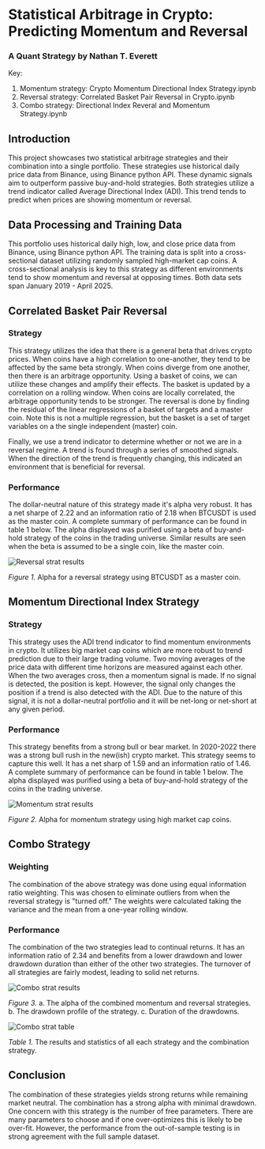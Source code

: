 # Statistical Arbitrage in Crypto: Predicting Momentum and Reversal
### A Quant Strategy by Nathan T. Everett

Key:
1. Momentum strategy: Crypto Momentum Directional Index Strategy.ipynb
2. Reversal strategy: Correlated Basket Pair Reversal in Crypto.ipynb
3. Combo strategy: Directional Index Reveral and Momentum Strategy.ipynb

## Introduction
This project showcases two statistical arbitrage strategies and their combination into a single portfolio. These strategies use historical daily price data from Binance, using Binance python API. These dynamic signals aim to outperform passive buy-and-hold strategies. Both strategies utilize a trend indicator called Average Directional Index (ADI). This trend tends to predict when prices are showing momentum or reversal.

## Data Processing and Training Data
This portfolio uses historical daily high, low, and close price data from Binance, using Binance python API. The training data is split into a cross-sectional dataset utilizing randomly sampled high-market cap coins. A cross-sectional analysis is key to this strategy as different environments tend to show momentum and reversal at opposing times. Both data sets span January 2019 - April 2025. 

## Correlated Basket Pair Reversal
### Strategy
This strategy utilizes the idea that there is a general beta that drives crypto prices. When coins have a high correlation to one-another, they tend to be affected by the same beta strongly. When coins diverge from one another, then there is an arbitrage opportunity. Using a basket of coins, we can utilize these changes and amplify their effects. The basket is updated by a correlation on a rolling window. When coins are locally correlated, the arbitrage opportunity tends to be stronger. The reversal is done by finding the residual of the linear regressions of a basket of targets and a master coin. Note this is not a multiple regression, but the basket is a set of target variables on a the single independent (master) coin.

Finally, we use a trend indicator to determine whether or not we are in a reversal regime. A trend is found through a series of smoothed signals. When the direction of the trend is frequently changing, this indicated an environment that is beneficial for reversal.

### Performance
The dollar-neutral nature of this strategy made it's alpha very robust. It has a net sharpe of 2.22 and an information ratio of 2.18 when BTCUSDT is used as the master coin. A complete summary of performance can be found in table 1 below. The alpha displayed was purified using a beta of buy-and-hold strategy of the coins in the trading universe. Similar results are seen when the beta is assumed to be a single coin, like the master coin.

![Reversal strat results](Reversal_strat.png)

*Figure 1.* Alpha for a reversal strategy using BTCUSDT as a master coin.

## Momentum Directional Index Strategy 
### Strategy
This strategy uses the ADI trend indicator to find momentum environments in crypto. It utilizes big market cap coins which are more robust to trend prediction due to their large trading volume. Two moving averages of the price data with different time horizons are measured against each other. When the two averages cross, then a momentum signal is made. If no signal is detected, the position is kept. However, the signal only changes the position if a trend is also detected with the ADI. Due to the nature of this signal, it is not a dollar-neutral portfolio and it will be net-long or net-short at any given period.

### Performance
This strategy benefits from a strong bull or bear market. In 2020-2022 there was a strong bull rush in the new(ish) crypto market. This strategy seems to capture this well. It has a net sharp of 1.59 and an information ratio of 1.46. A complete summary of performance can be found in table 1 below. The alpha displayed was purified using a beta of buy-and-hold strategy of the coins in the trading universe.

![Momentum strat results](Momentum_strat.png)

*Figure 2.* Alpha for momentum strategy using high market cap coins.

## Combo Strategy
### Weighting
The combination of the above strategy was done using equal information ratio weighting. This was chosen to eliminate outliers from when the reversal strategy is "turned off." The weights were calculated taking the variance and the mean from a one-year rolling window. 

### Performance
The combination of the two strategies lead to continual returns. It has an information ratio of 2.34 and benefits from a lower drawdown and lower drawdown duration than either of the other two strategies. The turnover of all strategies are fairly modest, leading to solid net returns.

![Combo strat results](strat_dd_and_dur.png)

*Figure 3.* a. The alpha of the combined momentum and reversal strategies. b. The drawdown profile of the strategy. c. Duration of the drawdowns.

![Combo strat table](combo_stats.png)

*Table 1.* The results and statistics of all each strategy and the combination strategy.


## Conclusion
The combination of these strategies yields strong returns while remaining market neutral. The combination has a strong alpha with minimal drawdown. One concern with this strategy is the number of free parameters. There are many parameters to choose and if one over-optimizes this is likely to be over-fit. However, the performance from the out-of-sample testing is in strong agreement with the full sample dataset.
